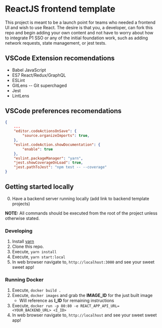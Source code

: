 # ReactJS frontend template

This project is meant to be a launch point for teams who needed a frontend UI and wish to use React. The desire is that you, a developer, can fork this repo and begin adding your own content and not have to worry about how to integrate P1 SSO or any of the initial foundation work, such as adding network requests, state management, or jest tests.

## VSCode Extension recomendations
* Babel JavaScript
* ES7 React/Redux/GraphQL
* ESLint
* GitLens -- Git superchaged
* Jest
* LintLens

## VSCode preferences recomendations
```json
{
    ...
    "editor.codeActionsOnSave": {
        "source.organizeImports": true,
    },
    "eslint.codeAction.showDocumentation": {
        "enable": true
    },
    "eslint.packageManager": "yarn",
    "jest.showCoverageOnLoad": true,
    "jest.pathToJest": "npm test -- --coverage"
}
```

## Getting started locally

0. Have a backend server running locally (add link to backend template projects)

**NOTE:** All commands should be executed from the root of the project unless otherwise stated.

### Developing
1. Install [yarn](https://classic.yarnpkg.com/en/docs/install)
2. Clone this repo.
3. Execute, `yarn install`
4. Execute, `yarn start:local`
5. In web browser navigate to, `http://localhost:3000` and see your sweet sweet app!

### Running Docker
1. Execute, `docker build .`
2. Execute, `docker images` and grab the **IMAGE_ID** for the just built image
   * Will reference as **I_ID** for remaining instructions
3. Execute, `docker run -p 80:80 -e REACT_APP_API_URL=<YOUR_BACKEND_URL> <I_ID>`
4. In web browser navigate to, `http://localhost` and see your sweet sweet app!